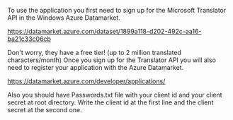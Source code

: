 To use the application you first need to sign up for the Microsoft Translator API in the Windows Azure Datamarket.

https://datamarket.azure.com/dataset/1899a118-d202-492c-aa16-ba21c33c06cb

Don't worry, they have a free tier! (up to 2 million translated characters/month) Once you sign up for the Translator API you will also need to register your application with the Azure Datamarket.

https://datamarket.azure.com/developer/applications/

Also you should have Passwords.txt file with your client id and your client secret at root directory. Write the client id at the first line and the client secret at the second one. 
